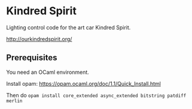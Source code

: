Kindred Spirit
==============

Lighting control code for the art car Kindred Spirit.

http://ourkindredspirit.org/

Prerequisites
-------------

You need an OCaml environment.

Install opam: https://opam.ocaml.org/doc/1.1/Quick_Install.html

Then do
`opam install core_extended async_extended bitstring patdiff merlin`
